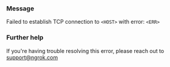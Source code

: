 
### Message
Failed to establish TCP connection to <code>&lt;HOST&gt;</code> with error: <code>&lt;ERR&gt;</code>

### Further help
If you're having trouble resolving this error, please reach out to [support@ngrok.com](mailto:support@ngrok.com?subject=Help%20with%20ERR_NGROK_8002)


